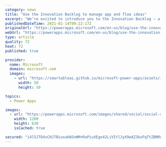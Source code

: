 ```yaml
---
category: news
title: "Use the Innovation Backlog to manage app and flow ideas"
excerpt: "We’re excited to introduce you to the Innovation Backlog – a new app that’s part of the Center of Excellence (CoE) Starter Kit. The Innovation Backlog app gives your business users a place to record and prioritize their wish list of digital innovations. Your teams can use this app to submit ideas for"
publishedDateTime: 2021-01-14T09:22:17Z
originalUrl: "https://powerapps.microsoft.com/en-us/blog/use-the-innovation-backlog-to-manage-app-and-flow-ideas/"
webUrl: "https://powerapps.microsoft.com/en-us/blog/use-the-innovation-backlog-to-manage-app-and-flow-ideas/"
type: article
quality: 72
heat: 72
published: true

provider:
  name: Microsoft
  domain: microsoft.com
  images:
    - url: "https://smartableai.github.io/microsoft-power-apps/assets/images/organizations/microsoft.com-50x50.jpg"
      width: 50
      height: 50

topics:
  - Power Apps

images:
  - url: "https://powerapps.microsoft.com/images/shared/social/social-share-post-ignite.png"
    width: 1200
    height: 630
    isCached: true

secured: "i4l5JTO4vCHJ7BiuxaHASnWM+RaPiuXEgo42LiVItlJyX9eAZ3koFqTtZBNRugKA0baTo4EcQMerk5GOwLsH33keSBtHoqb1I2ErQP5rpk1QrUKeHVIOEKJZ4ftqTdHxkNsG+RnZIeNo0bsNHfQBcdviYwNmrSvhxH+MVM+WjdBOXuLkPIEr3Dc1ZP9OLXj7GqEDoDVtQ7LfwQpuqwWu8rWRz2mkFx+9Ky/PCAOABByhbcoxTZg/MwhoGba8Rod4rLmLVbweQlnPlhFpAHwyCXgbc6KBQTMGrsRHzfIJUHVnHIm7Z3VOO6ZQGj0X3zSUtQJELVD94ntUs1fs3ckyfoWLH/wjus3PUqSELSjlnGs=;Oo5bOU6BqyEa18Qom1jtVA=="
---
```


